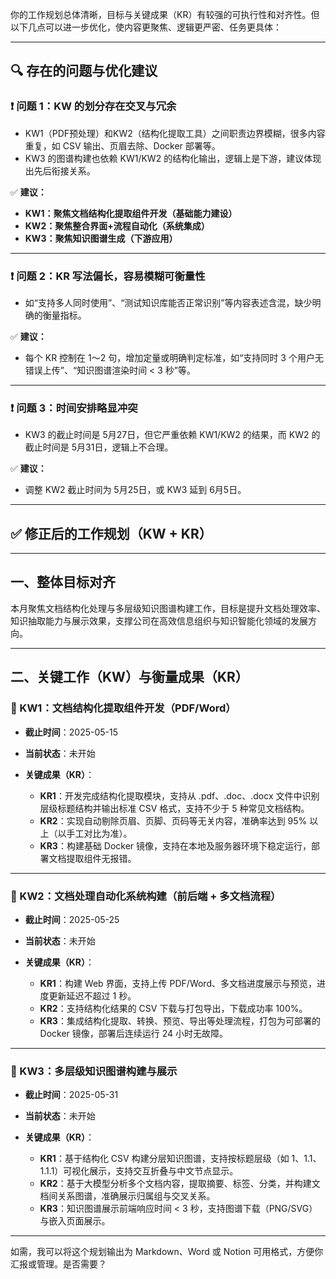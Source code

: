 你的工作规划总体清晰，目标与关键成果（KR）有较强的可执行性和对齐性。但以下几点可以进一步优化，使内容更聚焦、逻辑更严密、任务更具体：

---

## 🔍 存在的问题与优化建议

### ❗ 问题 1：**KW 的划分存在交叉与冗余**

* KW1（PDF预处理）和KW2（结构化提取工具）之间职责边界模糊，很多内容重复，如 CSV 输出、页眉去除、Docker 部署等。
* KW3 的图谱构建也依赖 KW1/KW2 的结构化输出，逻辑上是下游，建议体现出先后衔接关系。

✅ **建议：**

* **KW1：聚焦文档结构化提取组件开发（基础能力建设）**
* **KW2：聚焦整合界面+流程自动化（系统集成）**
* **KW3：聚焦知识图谱生成（下游应用）**

---

### ❗ 问题 2：**KR 写法偏长，容易模糊可衡量性**

* 如“支持多人同时使用”、“测试知识库能否正常识别”等内容表述含混，缺少明确的衡量指标。

✅ **建议：**

* 每个 KR 控制在 1～2 句，增加定量或明确判定标准，如“支持同时 3 个用户无错误上传”、“知识图谱渲染时间 < 3 秒”等。

---

### ❗ 问题 3：**时间安排略显冲突**

* KW3 的截止时间是 5月27日，但它严重依赖 KW1/KW2 的结果，而 KW2 的截止时间是 5月31日，逻辑上不合理。

✅ **建议：**

* 调整 KW2 截止时间为 5月25日，或 KW3 延到 6月5日。

---

## ✅ 修正后的工作规划（KW + KR）

---

## 一、整体目标对齐

本月聚焦文档结构化处理与多层级知识图谱构建工作，目标是提升文档处理效率、知识抽取能力与展示效果，支撑公司在高效信息组织与知识智能化领域的发展方向。

---

## 二、关键工作（KW）与衡量成果（KR）

### 📌 KW1：文档结构化提取组件开发（PDF/Word）

* **截止时间**：2025-05-15
* **当前状态**：未开始
* **关键成果（KR）**：

  * **KR1**：开发完成结构化提取模块，支持从 .pdf、.doc、.docx 文件中识别层级标题结构并输出标准 CSV 格式，支持不少于 5 种常见文档结构。
  * **KR2**：实现自动剔除页眉、页脚、页码等无关内容，准确率达到 95% 以上（以手工对比为准）。
  * **KR3**：构建基础 Docker 镜像，支持在本地及服务器环境下稳定运行，部署文档提取组件无报错。

---

### 📌 KW2：文档处理自动化系统构建（前后端 + 多文档流程）

* **截止时间**：2025-05-25
* **当前状态**：未开始
* **关键成果（KR）**：

  * **KR1**：构建 Web 界面，支持上传 PDF/Word、多文档进度展示与预览，进度更新延迟不超过 1 秒。
  * **KR2**：支持结构化结果的 CSV 下载与打包导出，下载成功率 100%。
  * **KR3**：集成结构化提取、转换、预览、导出等处理流程，打包为可部署的 Docker 镜像，部署后连续运行 24 小时无故障。

---

### 📌 KW3：多层级知识图谱构建与展示

* **截止时间**：2025-05-31
* **当前状态**：未开始
* **关键成果（KR）**：

  * **KR1**：基于结构化 CSV 构建分层知识图谱，支持按标题层级（如 1、1.1、1.1.1）可视化展示，支持交互折叠与中文节点显示。
  * **KR2**：基于大模型分析多个文档内容，提取摘要、标签、分类，并构建文档间关系图谱，准确展示归属组与交叉关系。
  * **KR3**：知识图谱展示前端响应时间 < 3 秒，支持图谱下载（PNG/SVG）与嵌入页面展示。

---

如需，我可以将这个规划输出为 Markdown、Word 或 Notion 可用格式，方便你汇报或管理。是否需要？
